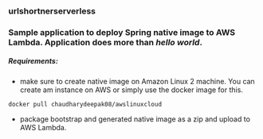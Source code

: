 ### urlshortnerserverless

### Sample application to deploy Spring native image to AWS Lambda. Application does more than <i>hello world</i>.

##### Requirements:
- make sure to create native image on Amazon Linux 2 machine. You can create am instance on AWS or simply use the docker image for this.
```
docker pull chaudharydeepak08/awslinuxcloud
```
- package bootstrap and generated native image as a zip and upload to AWS Lambda.
